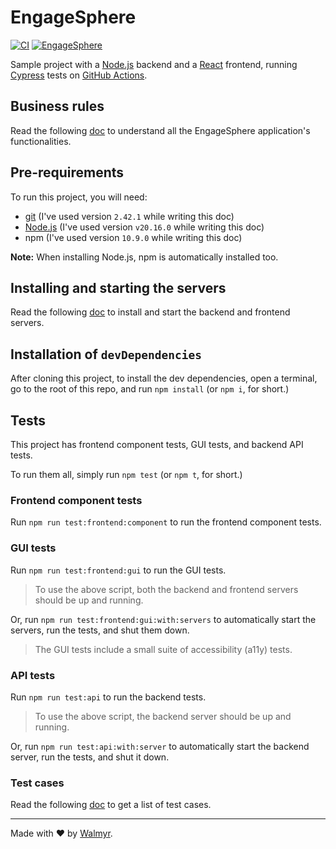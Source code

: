 # EngageSphere

[![CI](https://github.com/wlsf82/EngageSphere/actions/workflows/ci-cd.yml/badge.svg)](https://github.com/wlsf82/EngageSphere/actions/workflows/ci-cd.yml)
[![EngageSphere](https://img.shields.io/endpoint?url=https://cloud.cypress.io/badge/simple/yebzus/main&style=flat&logo=cypress)](https://cloud.cypress.io/projects/yebzus/runs)

Sample project with a [Node.js](https://nodejs.org/) backend and a [React](https://react.dev/) frontend, running [Cypress](https://www.cypress.io/) tests on [GitHub Actions](https://github.com/features/actions).

## Business rules

Read the following [doc](./docs/Requirements.md) to understand all the EngageSphere application's functionalities.

## Pre-requirements

To run this project, you will need:

- [git](https://git-scm.com/downloads) (I've used version `2.42.1` while writing this doc)
- [Node.js](https://nodejs.org/en/) (I've used version `v20.16.0` while writing this doc)
- npm (I've used version `10.9.0` while writing this doc)

**Note:** When installing Node.js, npm is automatically installed too.

## Installing and starting the servers

Read the following [doc](./docs/TestEnvironment.md) to install and start the backend and frontend servers.

## Installation of `devDependencies`

After cloning this project, to install the dev dependencies, open a terminal, go to the root of this repo, and run `npm install` (or `npm i`, for short.)

## Tests

This project has frontend component tests, GUI tests, and backend API tests.

To run them all, simply run `npm test` (or `npm t`, for short.)

### Frontend component tests

Run `npm run test:frontend:component` to run the frontend component tests.

### GUI tests

Run `npm run test:frontend:gui` to run the GUI tests.

> To use the above script, both the backend and frontend servers should be up and running.

Or, run `npm run test:frontend:gui:with:servers` to automatically start the servers, run the tests, and shut them down.

> The GUI tests include a small suite of accessibility (a11y) tests.

### API tests

Run `npm run test:api` to run the backend tests.

> To use the above script, the backend server should be up and running.

Or, run `npm run test:api:with:server` to automatically start the backend server, run the tests, and shut it down.

### Test cases

Read the following [doc](./docs/TestCases.md) to get a list of test cases.

___

Made with ❤️ by [Walmyr](https://walmyr.dev).
